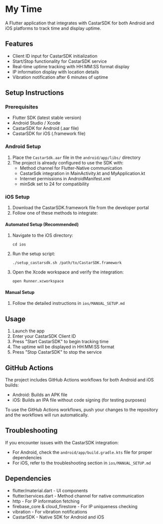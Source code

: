 # My Time

A Flutter application that integrates with CastarSDK for both Android and iOS platforms to track time and display uptime.

## Features

- Client ID input for CastarSDK initialization
- Start/Stop functionality for CastarSDK service
- Real-time uptime tracking with HH:MM:SS format display
- IP information display with location details
- Vibration notification after 6 minutes of uptime

## Setup Instructions

### Prerequisites

- Flutter SDK (latest stable version)
- Android Studio / Xcode
- CastarSDK for Android (.aar file)
- CastarSDK for iOS (.framework file)

### Android Setup

1. Place the `CastarSdk.aar` file in the `android/app/libs/` directory
2. The project is already configured to use the SDK with:
   - Method channel for Flutter-Native communication
   - CastarSdk integration in MainActivity.kt and MyApplication.kt
   - Internet permissions in AndroidManifest.xml
   - minSdk set to 24 for compatibility

### iOS Setup

1. Download the CastarSDK.framework file from the developer portal
2. Follow one of these methods to integrate:

#### Automated Setup (Recommended)
1. Navigate to the iOS directory:
   ```
   cd ios
   ```
2. Run the setup script:
   ```
   ./setup_castarsdk.sh /path/to/CastarSDK.framework
   ```
3. Open the Xcode workspace and verify the integration:
   ```
   open Runner.xcworkspace
   ```

#### Manual Setup
1. Follow the detailed instructions in `ios/MANUAL_SETUP.md`

## Usage

1. Launch the app
2. Enter your CastarSDK Client ID
3. Press "Start CastarSDK" to begin tracking time
4. The uptime will be displayed in HH:MM:SS format
5. Press "Stop CastarSDK" to stop the service

## GitHub Actions

The project includes GitHub Actions workflows for both Android and iOS builds:

- Android: Builds an APK file
- iOS: Builds an IPA file without code signing (for testing purposes)

To use the GitHub Actions workflows, push your changes to the repository and the workflows will run automatically.

## Troubleshooting

If you encounter issues with the CastarSDK integration:

- For Android, check the `android/app/build.gradle.kts` file for proper dependencies
- For iOS, refer to the troubleshooting section in `ios/MANUAL_SETUP.md`

## Dependencies

- flutter/material.dart - UI components
- flutter/services.dart - Method channel for native communication
- http - For IP information fetching
- firebase_core & cloud_firestore - For IP uniqueness checking
- vibration - For vibration notifications
- CastarSDK - Native SDK for Android and iOS
